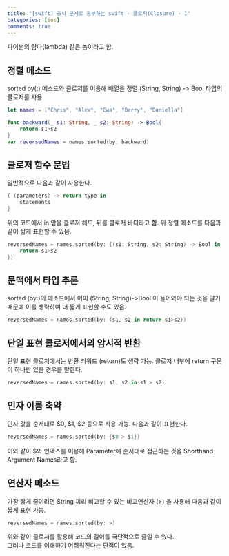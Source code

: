 ```yaml
---
title: "[swift] 공식 문서로 공부하는 swift - 클로저(Closure) - 1"
categories: [ios]
comments: true
---
```


파이썬의 람다(lambda) 같은 놈이라고 함.

## 정렬 메소드

sorted by(:) 메소드와 클로저를 이용해 배열을 정렬
(String, String) -> Bool 타입의 클로저를 사용

```swift
let names = ["Chris", "Alex", "Ewa", "Barry", "Daniella"]

func backward(_ s1: String, _ s2: String) -> Bool{
    return s1>s2
}
var reversedNames = names.sorted(by: backward)
```


## 클로저 함수 문법

일반적으로 다음과 같이 사용한다.
 
```swift
{ (parameters) -> return type in 
    statements
}
```

위의 코드에서 in 앞을 클로저 헤드, 뒤를 클로저 바디라고 함.
위 정렬 메소드를 다음과 같이 짧게 표현할 수 있음.

```swift
reversedNames = names.sorted(by: {(s1: String, s2: String) -> Bool in
    return s1>s2
})
```


## 문맥에서 타입 추론
sorted (by:)의 메소드에서 이미 (String, String)->Bool 이 들어와야 되는 것을 알기 때문에 이를 생략하여 더 짧게 표현할 수도 있음.

```swift
reversedNames = names.sorted(by: {s1, s2 in return s1>s2})
```

## 단일 표현 클로저에서의 암시적 반환
단일 표현 클로저에서는 반환 키워드 (return)도 생략 가능.
클로저 내부에 return 구문이 하나만 있을 경우를 말한다.

```swift
reversedNames = names.sorted(by: s1, s2 in s1 > s2)
```

## 인자 이름 축약

인자 값을 순서대로 $0, $1, $2 등으로 사용 가능. 다음과 같이 표현한다.

```swift
reversedNames = names.sorted(by: {$0 > $1})
```
이와 같이 $와 인덱스를 이용헤 Parameter에 순서대로 접근하는 것을 Shorthand Argument Names라고 함.


## 연산자 메소드

가장 짧게 줄이려면 String 끼리 비교할 수 있는 비교연산자 (>) 을 사용해 다음과 같이 짧게 표현 가능.

```swift
reversedNames = names.sorted(by: >)
```

위와 같이 클로저를 활용해 코드의 길이를 극단적으로 줄일 수 있다. <br>
그러나 코드를 이해하기 어려워진다는 단점이 있음.